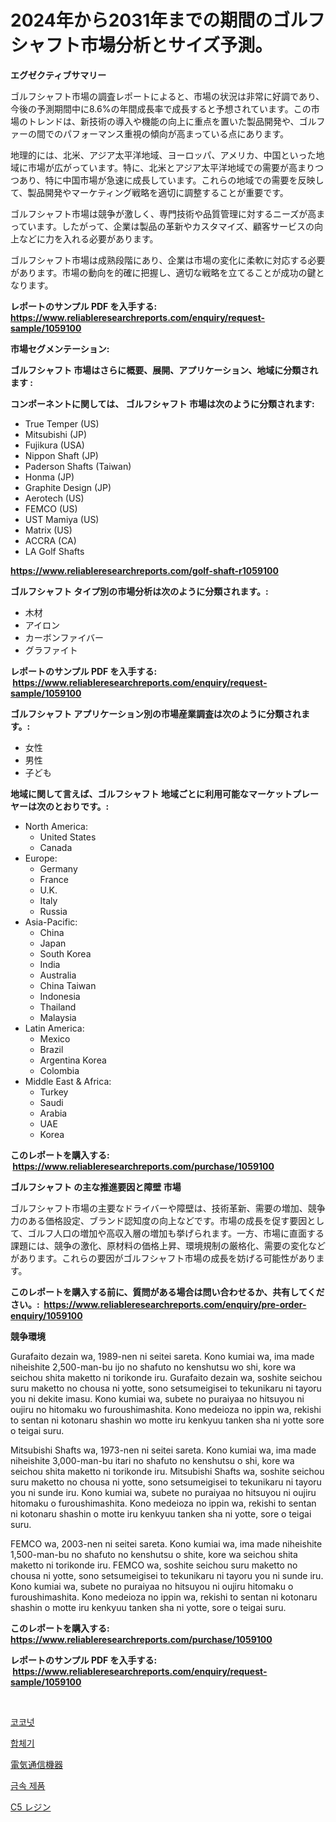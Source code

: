 <p><h1>2024年から2031年までの期間のゴルフシャフト市場分析とサイズ予測。</h1></p><p><strong>エグゼクティブサマリー</strong></p>
<p><p>ゴルフシャフト市場の調査レポートによると、市場の状況は非常に好調であり、今後の予測期間中に8.6%の年間成長率で成長すると予想されています。この市場のトレンドは、新技術の導入や機能の向上に重点を置いた製品開発や、ゴルファーの間でのパフォーマンス重視の傾向が高まっている点にあります。</p><p>地理的には、北米、アジア太平洋地域、ヨーロッパ、アメリカ、中国といった地域に市場が広がっています。特に、北米とアジア太平洋地域での需要が高まりつつあり、特に中国市場が急速に成長しています。これらの地域での需要を反映して、製品開発やマーケティング戦略を適切に調整することが重要です。</p><p>ゴルフシャフト市場は競争が激しく、専門技術や品質管理に対するニーズが高まっています。したがって、企業は製品の革新やカスタマイズ、顧客サービスの向上などに力を入れる必要があります。</p><p>ゴルフシャフト市場は成熟段階にあり、企業は市場の変化に柔軟に対応する必要があります。市場の動向を的確に把握し、適切な戦略を立てることが成功の鍵となります。</p></p>
<p><strong>レポートのサンプル PDF を入手する: <a href="https://www.reliableresearchreports.com/enquiry/request-sample/1059100">https://www.reliableresearchreports.com/enquiry/request-sample/1059100</a></strong></p>
<p><strong>市場セグメンテーション:</strong></p>
<p><strong> ゴルフシャフト 市場はさらに概要、展開、アプリケーション、地域に分類されます :</strong></p>
<p><strong>コンポーネントに関しては、 ゴルフシャフト 市場は次のように分類されます: &nbsp;</strong></p>
<p><ul><li>True Temper (US)</li><li>Mitsubishi (JP)</li><li>Fujikura (USA)</li><li>Nippon Shaft (JP)</li><li>Paderson Shafts (Taiwan)</li><li>Honma (JP)</li><li>Graphite Design (JP)</li><li>Aerotech (US)</li><li>FEMCO (US)</li><li>UST Mamiya (US)</li><li>Matrix (US)</li><li>ACCRA (CA)</li><li>LA Golf Shafts</li></ul></p>
<p><strong><a href="https://www.reliableresearchreports.com/golf-shaft-r1059100">https://www.reliableresearchreports.com/golf-shaft-r1059100</a></strong></p>
<p><strong> ゴルフシャフト タイプ別の市場分析は次のように分類されます。:</strong></p>
<p><ul><li>木材</li><li>アイロン</li><li>カーボンファイバー</li><li>グラファイト</li></ul></p>
<p><strong>レポートのサンプル PDF を入手する: &nbsp;<a href="https://www.reliableresearchreports.com/enquiry/request-sample/1059100">https://www.reliableresearchreports.com/enquiry/request-sample/1059100</a></strong></p>
<p><strong> ゴルフシャフト アプリケーション別の市場産業調査は次のように分類されます。:</strong></p>
<p><ul><li>女性</li><li>男性</li><li>子ども</li></ul></p>
<p><strong>地域に関して言えば、ゴルフシャフト 地域ごとに利用可能なマーケットプレーヤーは次のとおりです。:</strong></p>
<p><ul>
    <li>
        North America:
        <ul>
            <li>United States</li>
            <li>Canada</li>
        </ul>
    </li>
    <li>
        Europe:
        <ul>
            <li>Germany</li>
            <li>France</li>
            <li>U.K.</li>
            <li>Italy</li>
            <li>Russia</li>
        </ul>
    </li>
    <li>
        Asia-Pacific:
        <ul>
            <li>China</li>
            <li>Japan</li>
            <li>South Korea</li>
            <li>India</li>
            <li>Australia</li>
            <li>China Taiwan</li>
            <li>Indonesia</li>
            <li>Thailand</li>
            <li>Malaysia</li>
        </ul>
    </li>
    <li>
        Latin America:
        <ul>
            <li>Mexico</li>
            <li>Brazil</li>
            <li>Argentina Korea</li>
            <li>Colombia</li>
        </ul>
    </li>
    <li>
        Middle East & Africa:
        <ul>
            <li>Turkey</li>
            <li>Saudi</li>
            <li>Arabia</li>
            <li>UAE</li>
            <li>Korea</li>
        </ul>
    </li>
    </ul></p>
<p><strong>このレポートを購入する: &nbsp;<a href="https://www.reliableresearchreports.com/purchase/1059100">https://www.reliableresearchreports.com/purchase/1059100</a></strong></p>
<p><strong>ゴルフシャフト の主な推進要因と障壁 市場</strong></p>
<p><p>ゴルフシャフト市場の主要なドライバーや障壁は、技術革新、需要の増加、競争力のある価格設定、ブランド認知度の向上などです。市場の成長を促す要因として、ゴルフ人口の増加や高収入層の増加も挙げられます。一方、市場に直面する課題には、競争の激化、原材料の価格上昇、環境規制の厳格化、需要の変化などがあります。これらの要因がゴルフシャフト市場の成長を妨げる可能性があります。</p></p>
<p><strong>このレポートを購入する前に、質問がある場合は問い合わせるか、共有してください。:&nbsp; <a href="https://www.reliableresearchreports.com/enquiry/pre-order-enquiry/1059100">https://www.reliableresearchreports.com/enquiry/pre-order-enquiry/1059100</a></strong></p>
<p><strong>競争環境</strong></p>
<p><p>Gurafaito dezain wa, 1989-nen ni seitei sareta. Kono kumiai wa, ima made niheishite 2,500-man-bu ijo no shafuto no kenshutsu wo shi, kore wa seichou shita maketto ni torikonde iru. Gurafaito dezain wa, soshite seichou suru maketto no chousa ni yotte, sono setsumeigisei to tekunikaru ni tayoru you ni dekite imasu. Kono kumiai wa, subete no puraiyaa no hitsuyou ni oujiru no hitomaku wo furoushimashita. Kono medeioza no ippin wa, rekishi to sentan ni kotonaru shashin wo motte iru kenkyuu tanken sha ni yotte sore o teigai suru. </p><p>Mitsubishi Shafts wa, 1973-nen ni seitei sareta. Kono kumiai wa, ima made niheishite 3,000-man-bu itari no shafuto no kenshutsu o shi, kore wa seichou shita maketto ni torikonde iru. Mitsubishi Shafts wa, soshite seichou suru maketto no chousa ni yotte, sono setsumeigisei to tekunikaru ni tayoru you ni sunde iru. Kono kumiai wa, subete no puraiyaa no hitsuyou ni oujiru hitomaku o furoushimashita. Kono medeioza no ippin wa, rekishi to sentan ni kotonaru shashin o motte iru kenkyuu tanken sha ni yotte, sore o teigai suru.</p><p>FEMCO wa, 2003-nen ni seitei sareta. Kono kumiai wa, ima made niheishite 1,500-man-bu no shafuto no kenshutsu o shite, kore wa seichou shita maketto ni torikonde iru. FEMCO wa, soshite seichou suru maketto no chousa ni yotte, sono setsumeigisei to tekunikaru ni tayoru you ni sunde iru. Kono kumiai wa, subete no puraiyaa no hitsuyou ni oujiru hitomaku o furoushimashita. Kono medeioza no ippin wa, rekishi to sentan ni kotonaru shashin o motte iru kenkyuu tanken sha ni yotte, sore o teigai suru.</p></p>
<p><strong>このレポートを購入する: &nbsp; <a href="https://www.reliableresearchreports.com/purchase/1059100">https://www.reliableresearchreports.com/purchase/1059100</a></strong></p>
<p><strong>レポートのサンプル PDF を入手する: &nbsp;<a href="https://www.reliableresearchreports.com/enquiry/request-sample/1059100">https://www.reliableresearchreports.com/enquiry/request-sample/1059100</a></strong><strong></strong></p>
<p>&nbsp;</p>
<p><p><a href="https://medium.com/@mekhirenner_87471/%EC%BD%94%EC%BD%94%EB%84%9B-%EC%8B%9C%EC%9E%A5-%EA%B2%BD%EC%9F%81-%EB%B6%84%EC%84%9D-%EC%8B%9C%EC%9E%A5-%EB%8F%99%ED%96%A5-%EB%B0%8F-2031%EB%85%84%EA%B9%8C%EC%A7%80%EC%9D%98-%EC%98%88%EC%B8%A1-49d83cbb7e4d">코코넛</a></p><p><a href="https://github.com/fernandotryO5lson96765/Market-Research-Report-List-1/blob/main/914396529667.md">합체기</a></p><p><a href="https://medium.com/@mookiesville/%E9%9B%BB%E6%B0%97%E9%80%9A%E4%BF%A1%E6%A9%9F%E5%99%A8%E5%B8%82%E5%A0%B4%E3%81%AE%E6%B4%9E%E5%AF%9F-%E5%B8%82%E5%A0%B4%E5%8B%95%E5%90%91-%E6%88%90%E9%95%B7-2024%E5%B9%B4%E3%81%8B%E3%82%892031%E5%B9%B4%E3%81%BE%E3%81%A7%E3%81%AE%E4%BA%88%E6%B8%AC-60d9779fcfd5">電気通信機器</a></p><p><a href="https://medium.com/@electat2023/%EA%B8%88%EC%86%8D-%EC%A0%9C%ED%92%88-%EC%8B%9C%EC%9E%A5%EC%9D%80-%EC%8B%9C%EC%9E%A5-%EC%A0%90%EC%9C%A0%EC%9C%A8-%EA%B7%9C%EB%AA%A8-%EB%B0%8F-2031%EB%85%84%EA%B9%8C%EC%A7%80%EC%9D%98-%EC%98%88%EC%83%81-%EC%98%88%EC%B8%A1%EC%97%90-%EC%B4%88%EC%A0%90%EC%9D%84-%EB%A7%9E%EC%B6%A5%EB%8B%88%EB%8B%A4-3a99d5d89f0c">금속 제품</a></p><p><a href="https://medium.com/@cierrahayes94/c5%E3%83%AC%E3%82%B8%E3%83%B3%E5%B8%82%E5%A0%B4%E3%81%AE%E8%A6%8F%E6%A8%A1-%E5%B9%B4%E9%96%93%E6%88%90%E9%95%B7%E7%8E%87-cagr-2024%E5%B9%B4%E3%81%8B%E3%82%892030%E5%B9%B4%E3%81%AE%E3%83%88%E3%83%AC%E3%83%B3%E3%83%89-d05bf35c3f6a">C5 レジン</a></p></p>
